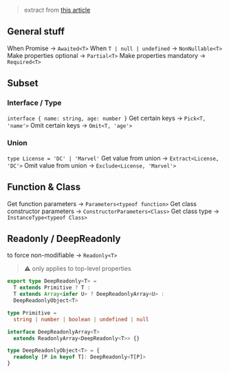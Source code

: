 > extract from [this article](https://www.builder.io/blog/utility-types)

## General stuff
When Promise → `Awaited<T>`
When `T | null | undefined` → `NonNullable<T>`
Make properties optional → `Partial<T>`
Make properties mandatory → `Required<T>`

## Subset
### Interface / Type
`interface { name: string, age: number }`
Get certain keys → `Pick<T, 'name'>`
Omit certain keys → `Omit<T, 'age'>`

### Union
`type License = 'DC' | 'Marvel'`
Get value from union → `Extract<License, 'DC'>`
Omit value from union → `Exclude<License, 'Marvel'>`

## Function & Class
Get function parameters → `Parameters<typeof function>`
Get class constructor parameters → `ConstructorParameters<Class>`
Get class type → `InstanceType<typeof Class>`

## Readonly / DeepReadonly
to force non-modifiable → `Readonly<T>`
> ⚠️ only applies to top-level properties

```ts
export type DeepReadonly<T> =
  T extends Primitive ? T :
  T extends Array<infer U> ? DeepReadonlyArray<U> :
  DeepReadonlyObject<T>

type Primitive = 
  string | number | boolean | undefined | null

interface DeepReadonlyArray<T> 
  extends ReadonlyArray<DeepReadonly<T>> {}

type DeepReadonlyObject<T> = {
  readonly [P in keyof T]: DeepReadonly<T[P]>
}
```
